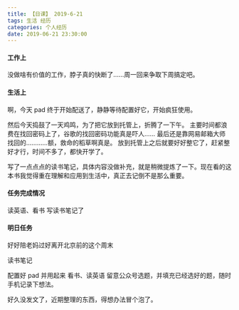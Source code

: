 ```yaml
---
title: 【日课】 2019-6-21
tags: 生活 经历
categories: 个人经历
date: 2019-06-21 23:30:00
---
```


#### 工作上

没做啥有价值的工作，脖子真的快断了……周一回来争取下周搞定吧。

#### 生活上

啊，今天 pad 终于开始配送了，静静等待配置好它，开始疯狂使用。

然后今天捣鼓了一天鸡鸣，为了把它放到托管上，折腾了一下午。
主要时间都浪费在找回密码上了，谷歌的找回密码功能真是吓人……
最后还是靠网易邮箱大师找回的…………额，救命的稻草啊真是。
放到托管上之后就要好好整它了，赶紧整好才行，时间不多了，都快开学了。

写了一点点点的读书笔记，具体内容没做补充，就是稍微提炼了一下。现在看的这本书我觉得重在理解和应用到生活中，真正去记倒不是那么重要。

#### 任务完成情况

读英语、看书
写读书笔记了

#### 明日任务

好好陪老妈过好离开北京前的这个周末

读书笔记

配置好 pad 并用起来
看书、读英语
留意公众号选题，并填充已经选好的题，随时手机记录下想法。

好久没发文了，近期整理的东西，得想办法冒个泡了。

